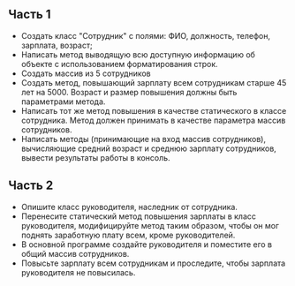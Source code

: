 ## Часть 1

* Создать класс "Сотрудник" с полями: ФИО, должность, телефон, зарплата, возраст;
* Написать метод выводящую всю доступную информацию об объекте с использованием 
форматирования строк.
* Создать массив из 5 сотрудников
* Создать метод, повышающий зарплату всем сотрудникам старше 45 лет на 5000. 
Возраст и размер повышения должны быть параметрами метода.
* Написать тот же метод повышения в качестве статического в классе сотрудника. 
Метод должен принимать в качестве параметра массив сотрудников.
* Написать методы (принимающие на вход массив сотрудников), вычисляющие средний 
возраст и среднюю зарплату сотрудников, вывести результаты работы в консоль.

## Часть 2

* Опишите класс руководителя, наследник от сотрудника.
* Перенесите статический метод повышения зарплаты в класс руководителя, модифицируйте 
метод таким образом, чтобы он мог поднять заработную плату всем, кроме руководителей.
* В основной программе создайте руководителя и поместите его в общий массив сотрудников.
* Повысьте зарплату всем сотрудникам и проследите, чтобы зарплата руководителя не повысилась.